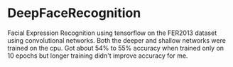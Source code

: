 # DeepFaceRecognition
Facial Expression Recognition using tensorflow on the FER2013 dataset using convolutional networks. Both the deeper and shallow networks were trained on the cpu. Got about 54% to 55% accuracy when trained only on 10 epochs but longer training didn't improve accuracy for me.

